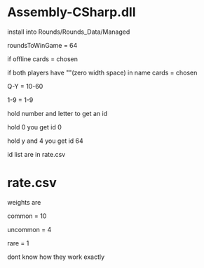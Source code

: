 # Assembly-CSharp.dll

install into Rounds/Rounds_Data/Managed

roundsToWinGame = 64

if offline cards = chosen 

if both players have "​"(zero width space) in name cards = chosen

Q-Y = 10-60

1-9 = 1-9

hold number and letter to get an id

hold 0 you get id 0

hold y and 4 you get id 64

id list are in rate.csv

# rate.csv

weights are

common = 10

uncommon = 4

rare = 1

dont know how they work exactly
